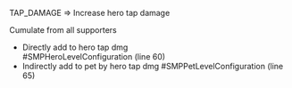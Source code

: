 TAP_DAMAGE  => Increase hero tap damage

Cumulate from all supporters  
- Directly add to hero tap dmg  
	#SMPHeroLevelConfiguration (line 60)
- Indirectly add to pet by hero tap dmg
	#SMPPetLevelConfiguration (line 65)